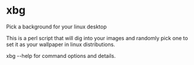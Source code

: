 # xbg
Pick a background for your linux desktop

This is a perl script that will dig into your images and randomly pick one to set it as your wallpaper in linux distributions.

xbg --help for command options and details.
